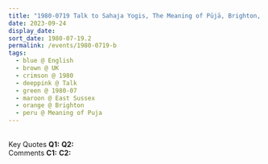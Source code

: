 ```yaml
---
title: "1980-0719 Talk to Sahaja Yogis, The Meaning of Pūjā, Brighton, East Sussex, UK"
date: 2023-09-24
display_date: 
sort_date: 1980-07-19.2
permalink: /events/1980-0719-b
tags:
  - blue @ English
  - brown @ UK
  - crimson @ 1980
  - deeppink @ Talk
  - green @ 1980-07
  - maroon @ East Sussex
  - orange @ Brighton
  - peru @ Meaning of Puja
---
```


<br>

<wave-list>
  <list-title color="DarkSeaGreen" width="55">Key Quotes</list-title>
  <list-item color="BlanchedAlmond" width="280"><b>Q1:</b> <i></i></list-item>
  <list-item color="Lavender" width="280"><b>Q2:</b> <i></i></list-item>
</wave-list>

<br>

<wave-list>
  <list-title color="DarkSeaGreen" width="55">Comments</list-title>
  <list-item color="BlanchedAlmond" width="280"><b>C1:</b> <i></i></list-item>
  <list-item color="Lavender" width="280"><b>C2:</b> <i></i></list-item>
</wave-list>
